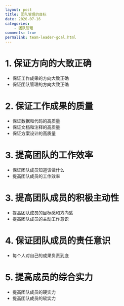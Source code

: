```yaml
---
layout: post
title: 团队管理的目标
date: 2020-07-16
categories:
    - 团队管理
comments: true
permalink: team-leader-goal.html
---
```



# 1. 保证方向的大致正确

- 保证工作成果的方向大致正确
- 保证团队管理的方向大致正确

# 2. 保证工作成果的质量

- 保证数据和代码的高质量
- 保证文档和注释的高质量
- 保证方案设计的高质量

# 3. 提高团队的工作效率

- 保证团队成员知道该做什么
- 提高团队成员的工作效率

# 3. 提高团队成员的积极主动性

- 提高团队成员的目标感和方向感
- 提高团队成员的主动工作意识

# 4. 保证团队成员的责任意识

- 每个人对自己的成果负责到底

# 5. 提高成员的综合实力

- 提高团队成员的硬实力
- 提高团队成员的软实力



